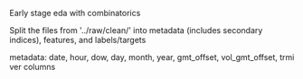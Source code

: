 Early stage eda with combinatorics

Split the files from '../raw/clean/' into metadata (includes secondary indices), features, and labels/targets

metadata: date, hour, dow, day, month, year, gmt_offset, vol_gmt_offset, trmi ver columns

